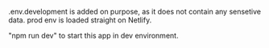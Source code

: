 .env.development is added on purpose, as it does not contain any sensetive data.
prod env is loaded straight on Netlify.

"npm run dev" to start this app in dev environment.
